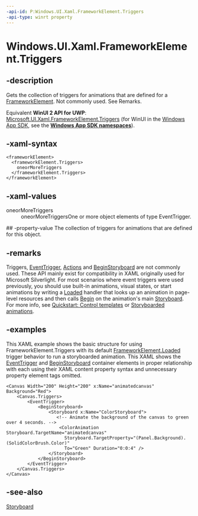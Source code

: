 ```yaml
---
-api-id: P:Windows.UI.Xaml.FrameworkElement.Triggers
-api-type: winrt property
---
```


<!-- Property syntax
public Windows.UI.Xaml.TriggerCollection Triggers { get; }
-->

# Windows.UI.Xaml.FrameworkElement.Triggers

## -description
Gets the collection of triggers for animations that are defined for a [FrameworkElement](frameworkelement.md). Not commonly used. See Remarks.

Equivalent **WinUI 2 API for UWP**: [Microsoft.UI.Xaml.FrameworkElement.Triggers](/windows/winui/api/microsoft.ui.xaml.frameworkelement.triggers) (for WinUI in the [Windows App SDK](/windows/apps/windows-app-sdk/), see the **[Windows App SDK namespaces](/windows/windows-app-sdk/api/winrt/)**).

## -xaml-syntax
```xaml
<frameworkElement>
  <frameworkElement.Triggers>
    oneorMoreTriggers
  </frameworkElement.Triggers>
</frameworkElement>
```


## -xaml-values
<dl><dt>oneorMoreTriggers</dt><dd>oneorMoreTriggersOne or more object elements of type EventTrigger.</dd>
</dl>
## -property-value
The collection of triggers for animations that are defined for this object.

## -remarks
Triggers, [EventTrigger](eventtrigger.md), [Actions](eventtrigger_actions.md) and [BeginStoryboard](../windows.ui.xaml.media.animation/beginstoryboard.md) are not commonly used. These API mainly exist for compatibility in XAML originally used for Microsoft Silverlight. For most scenarios where event triggers were used previously, you should use built-in animations, visual states, or start animations by writing a [Loaded](frameworkelement_loaded.md) handler that looks up an animation in page-level resources and then calls [Begin](../windows.ui.xaml.media.animation/storyboard_begin_1621727531.md) on the animation's main [Storyboard](../windows.ui.xaml.media.animation/storyboard.md). For more info, see [Quickstart: Control templates](/previous-versions/windows/apps/hh465374(v=win.10)) or [Storyboarded animations](/windows/uwp/graphics/storyboarded-animations).

## -examples
This XAML example shows the basic structure for using FrameworkElement.Triggers with its default [FrameworkElement.Loaded](frameworkelement_loaded.md) trigger behavior to run a storyboarded animation. This XAML shows the [EventTrigger](eventtrigger.md) and [BeginStoryboard](../windows.ui.xaml.media.animation/beginstoryboard.md) container elements in proper relationship with each using their XAML content property syntax and unnecessary property element tags omitted.

```xaml
<Canvas Width="200" Height="200" x:Name="animatedcanvas" Background="Red">
    <Canvas.Triggers>
        <EventTrigger>
            <BeginStoryboard>
                <Storyboard x:Name="ColorStoryboard">
                   <!-- Animate the background of the canvas to green over 4 seconds. -->
                    <ColorAnimation Storyboard.TargetName="animatedcanvas"
                      Storyboard.TargetProperty="(Panel.Background).(SolidColorBrush.Color)"
                      To="Green" Duration="0:0:4" />
                </Storyboard>
            </BeginStoryboard>
        </EventTrigger>
    </Canvas.Triggers>
</Canvas>
```



## -see-also
[Storyboard](../windows.ui.xaml.media.animation/storyboard.md)
